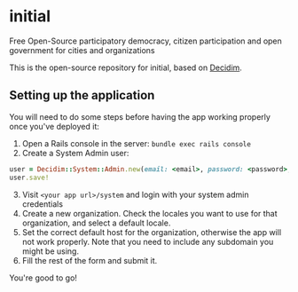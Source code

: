 # initial

Free Open-Source participatory democracy, citizen participation and open government for cities and organizations

This is the open-source repository for initial, based on [Decidim](https://github.com/decidim/decidim).

## Setting up the application

You will need to do some steps before having the app working properly once you've deployed it:

1. Open a Rails console in the server: `bundle exec rails console`
2. Create a System Admin user:

```ruby
user = Decidim::System::Admin.new(email: <email>, password: <password>, password_confirmation: <password>)
user.save!
```

3. Visit `<your app url>/system` and login with your system admin credentials
4. Create a new organization. Check the locales you want to use for that organization, and select a default locale.
5. Set the correct default host for the organization, otherwise the app will not work properly. Note that you need to include any subdomain you might be using.
6. Fill the rest of the form and submit it.

You're good to go!
